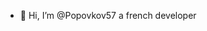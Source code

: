 - 👋 Hi, I’m @Popovkov57 a french developer



<!---
Popovkov57/Popovkov57 is a ✨ special ✨ repository because its `README.md` (this file) appears on your GitHub profile.
You can click the Preview link to take a look at your changes.
--->
